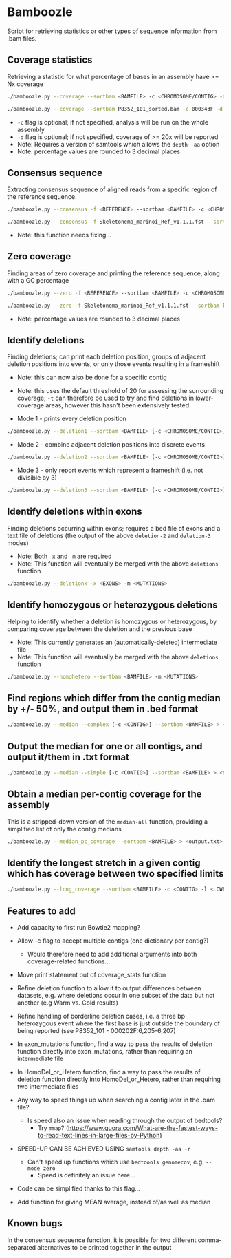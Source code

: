 # Bamboozle

Script for retrieving statistics or other types of sequence information from .bam files. 

## Coverage statistics

Retrieving a statistic for what percentage of bases in an assembly have >= Nx coverage

```bash
./bamboozle.py --coverage --sortbam <BAMFILE> -c <CHROMOSOME/CONTIG> -d <THRESHOLD>
```
```bash
./bamboozle.py --coverage --sortbam P8352_101_sorted.bam -c 000343F -d 25
```
* `-c` flag is optional; if not specified, analysis will be run on the whole assembly
* `-d` flag is optional; if not specified, coverage of >= 20x will be reported
* Note: Requires a version of samtools which allows the `depth -aa` option
* Note: percentage values are rounded to 3 decimal places


## Consensus sequence

Extracting consensus sequence of aligned reads from a specific region of the reference sequence.

```bash
./bamboozle.py --consensus -f <REFERENCE> --sortbam <BAMFILE> -c <CHROMOSOME/CONTIG> -a <RANGE>
```
```bash
./bamboozle.py --consensus -f Skeletonema_marinoi_Ref_v1.1.1.fst --sortbam P8352_150_sorted.bam -c 000028F -a 686188-691148
```
* Note: this function needs fixing...


## Zero coverage

Finding areas of zero coverage and printing the reference sequence, along with a GC percentage

```bash
./bamboozle.py --zero -f <REFERENCE> --sortbam <BAMFILE> -c <CHROMOSOME/CONTIG>
```
```bash
./bamboozle.py --zero -f Skeletonema_marinoi_Ref_v1.1.1.fst --sortbam P8352_101_sorted.bam -c 000343F
```
* Note: percentage values are rounded to 3 decimal places


## Identify deletions

Finding deletions; can print each deletion position, groups of adjacent deletion positions into events, or only
those events resulting in a frameshift
* Note: this can now also be done for a specific contig
* Note: this uses the default threshold of 20 for assessing the surrounding coverage; `-t` can therefore be used
  to try and find deletions in lower-coverage areas, however this hasn't been extensively tested

* Mode 1 - prints every deletion position
```bash
./bamboozle.py --deletion1 --sortbam <BAMFILE> [-c <CHROMOSOME/CONTIG>]
```

* Mode 2 - combine adjacent deletion positions into discrete events
```bash
./bamboozle.py --deletion2 --sortbam <BAMFILE> [-c <CHROMOSOME/CONTIG>]
```

* Mode 3 - only report events which represent a frameshift (i.e. not divisible by 3)
```bash
./bamboozle.py --deletion3 --sortbam <BAMFILE> [-c <CHROMOSOME/CONTIG>]
```

## Identify deletions within exons

Finding deletions occurring within exons; requires a bed file of exons and a text file of deletions (the output
of the above `deletion-2` and `deletion-3` modes)
* Note: Both `-x` and `-m` are required
* Note: This function will eventually be merged with the above `deletions` function

```bash
./bamboozle.py --deletionx -x <EXONS> -m <MUTATIONS>
```

## Identify homozygous or heterozygous deletions

Helping to identify whether a deletion is homozygous or heterozygous, by comparing coverage between the deletion
and the previous base
* Note: This currently generates an (automatically-deleted) intermediate file
* Note: This function will eventually be merged with the above `deletions` function

```bash
./bamboozle.py --homohetero --sortbam <BAMFILE> -m <MUTATIONS>
```

## Find regions which differ from the contig median by +/- 50%, and output them in .bed format

```bash
./bamboozle.py --median --complex [-c <CONTIG>] --sortbam <BAMFILE> > <output.bed>
```

## Output the median for one or all contigs, and output it/them in .txt format

```bash
./bamboozle.py --median --simple [-c <CONTIG>] --sortbam <BAMFILE> > <output.txt>
```

## Obtain a median per-contig coverage for the assembly

This is a stripped-down version of the `median-all` function, providing a simplified list of only the contig medians

```bash
./bamboozle.py --median_pc_coverage --sortbam <BAMFILE> > <output.txt>
```

## Identify the longest stretch in a given contig which has coverage between two specified limits

```bash
./bamboozle.py --long_coverage --sortbam <BAMFILE> -c <CONTIG> -l <LOWER LIMIT> <UPPER LIMIT>
```


## Features to add

* Add capacity to first run Bowtie2 mapping?
* Allow -c flag to accept multiple contigs (one dictionary per contig?)
  * Would therefore need to add additional arguments into both coverage-related functions...
* Move print statement out of coverage_stats function
* Refine deletion function to allow it to output differences between datasets, e.g. where
  deletions occur in one subset of the data but not another (e.g Warm vs. Cold results)
* Refine handling of borderline deletion cases, i.e. a three bp heterozygous event where the first
  base is just outside the boundary of being reported (see P8352_101 - 000202F:6,205-6,207)
* In exon_mutations function, find a way to pass the results of deletion function directly into
  exon_mutations, rather than requiring an intermediate file
* In HomoDel_or_Hetero function, find a way to pass the results of deletion function directly into
  HomoDel_or_Hetero, rather than requiring two intermediate files

* Any way to speed things up when searching a contig later in the .bam file?
  * Is speed also an issue when reading through the output of bedtools?
    * Try `mmap`? (https://www.quora.com/What-are-the-fastest-ways-to-read-text-lines-in-large-files-by-Python)

* SPEED-UP CAN BE ACHIEVED USING `samtools depth -aa -r`
  * Can't speed up functions which use `bedtoools genomecov`, e.g. `--mode zero`
    * Speed is definitely an issue here...
* Code can be simplified thanks to this flag...

* Add function for giving MEAN average, instead of/as well as median

## Known bugs
In the consensus sequence function, it is possible for two different comma-separated alternatives to be printed
together in the output
